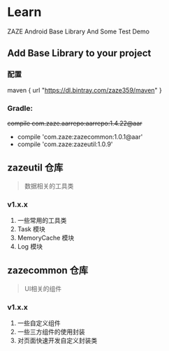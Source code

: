 # Learn

ZAZE Android Base Library And Some Test Demo


## Add Base Library to your project

### 配置

maven {
            url "https://dl.bintray.com/zaze359/maven"
        }

### Gradle:
<del>~~compile com.zaze.aarrepo:aarrepo:1.4.22@aar~~</del> 


- compile 'com.zaze:zazecommon:1.0.1@aar'
- compile 'com.zaze:zazeutil:1.0.9'



## zazeutil 仓库

> 数据相关的工具类

### v1.x.x

1. 一些常用的工具类
2. Task 模块
3. MemoryCache 模块
4. Log 模块



## zazecommon 仓库

> UI相关的组件

### v1.x.x

1. 一些自定义组件
2. 一些三方组件的使用封装
3. 对页面快速开发自定义封装类